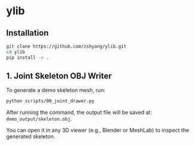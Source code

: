 # ylib

## Installation

```bash
git clone https://github.com/zshyang/ylib.git
cd ylib
pip install -e .
```

## 1. Joint Skeleton OBJ Writer

To generate a demo skeleton mesh, run:

```bash
python scripts/00_joint_drawer.py
```

After running the command, the output file will be saved at: `demo_output/skeleton.obj`.

You can open it in any 3D viewer (e.g., Blender or MeshLab) to inspect the generated skeleton.
